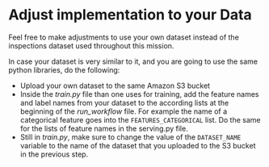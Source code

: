 # Adjust implementation to your Data

Feel free to make adjustments to use your own dataset instead of the
inspections dataset used throughout this mission.

In case your dataset is very similar to it, and you are going to use the same
python libraries, do the following:

- Upload your own dataset to the same Amazon S3 bucket
- Inside the *train.py* file than one uses for training, add the feature names and label names from your dataset to the
  according lists at the beginning of the *run_workflow* file. For example the name of
  a categorical feature goes into the `FEATURES_CATEGORICAL` list. Do the same for the
  lists of feature names in the serving.py file.
- Still in *train.py*, make sure to change the value of the `DATASET_NAME` variable to the name of the
  dataset that you uploaded to the S3 bucket in the previous step.
